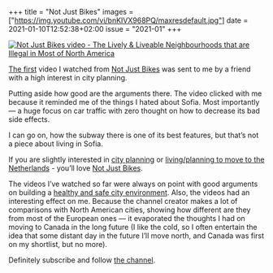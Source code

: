 +++
title       = "Not Just Bikes"
images      = ["https://img.youtube.com/vi/bnKIVX968PQ/maxresdefault.jpg"]
date        = 2021-01-10T12:52:38+02:00
issue       = "2021-01"
+++

[![Not Just Bikes video - The Lively & Liveable Neighbourhoods that are Illegal in Most of North America](https://img.youtube.com/vi/bnKIVX968PQ/maxresdefault.jpg)](https://www.youtube.com/watch?v=bnKIVX968PQ)

[The first](https://www.youtube.com/watch?v=ul_xzyCDT98) video I watched from [Not Just Bikes](https://www.youtube.com/channel/UC0intLFzLaudFG-xAvUEO-A) was sent to me by a friend with a high interest in city planning.

Putting aside how good are the arguments there. The video clicked with me because it reminded me of the things I hated about Sofia. Most importantly — a huge focus on car traffic with zero thought on how to decrease its bad side effects.

I can go on, how the subway there is one of its best features, but that’s not a piece about living in Sofia.

If you are slightly interested in [city planning](https://www.youtube.com/watch?v=9HdqTZs3vjU) or [living/planning to move to the Netherlands](https://youtu.be/kYHTzqHIngk) - you’ll love [Not Just Bikes](https://www.youtube.com/channel/UC0intLFzLaudFG-xAvUEO-A).

The videos I’ve watched so far were always on point with good arguments on building a [healthy and safe city environment](https://www.youtube.com/watch?v=9OfBpQgLXUc). Also, the videos had an interesting effect on me. Because the channel creator makes a lot of comparisons with North American cities, showing how different are they from most of the European ones — it evaporated the thoughts I had on moving to Canada in the long future (I like the cold, so I often entertain the idea that some distant day in the future I’ll move north, and Canada was first on my shortlist, but no more).

Definitely subscribe and follow [the channel](https://www.youtube.com/channel/UC0intLFzLaudFG-xAvUEO-A).